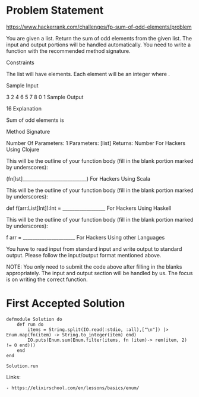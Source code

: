 # Problem Statement

https://www.hackerrank.com/challenges/fp-sum-of-odd-elements/problem

You are given a list. Return the sum of odd elements from the given list. The input and output portions will be handled automatically. You need to write a function with the recommended method signature.

Constraints

The list will have  elements.
Each element will be an integer  where .

Sample Input

3
2
4
6
5
7
8
0
1
Sample Output

16
Explanation

Sum of odd elements is 

Method Signature

Number Of Parameters: 1
Parameters: [list]
Returns: Number
For Hackers Using Clojure

This will be the outline of your function body (fill in the blank portion marked by underscores):

 (fn[lst]___________________________)
For Hackers Using Scala

This will be the outline of your function body (fill in the blank portion marked by underscores):

 def f(arr:List[Int]):Int = __________________
For Hackers Using Haskell

This will be the outline of your function body (fill in the blank portion marked by underscores):

 f arr = ______________________
For Hackers Using other Languages

You have to read input from standard input and write output to standard output. Please follow the input/output format mentioned above.

NOTE: You only need to submit the code above after filling in the blanks appropriately. The input and output section will be handled by us. The focus is on writing the correct function.
# First Accepted Solution


```
defmodule Solution do
    def run do
        items = String.split(IO.read(:stdio, :all),["\n"]) |> Enum.map(fn(item) -> String.to_integer(item) end)
        IO.puts(Enum.sum(Enum.filter(items, fn (item)-> rem(item, 2) != 0 end)))
    end
end

Solution.run
```



Links: 

    - https://elixirschool.com/en/lessons/basics/enum/
